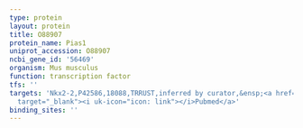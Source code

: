 ```yaml
---
type: protein
layout: protein
title: O88907
protein_name: Pias1
uniprot_accession: O88907
ncbi_gene_id: '56469'
organism: Mus musculus
function: transcription factor
tfs: ''
targets: 'Nkx2-2,P42586,18088,TRRUST,inferred by curator,&ensp;<a href="https://www.ncbi.nlm.nih.gov/pubmed/?term=20711444%5Buid%5D"
  target="_blank"><i uk-icon="icon: link"></i>Pubmed</a>'
binding_sites: ''
---
```

